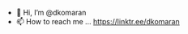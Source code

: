 - 👋 Hi, I’m @dkomaran
- 📫 How to reach me ... https://linktr.ee/dkomaran


<!---
dkomaran/dkomaran is a ✨ special ✨ repository because its `README.md` (this file) appears on your GitHub profile.
You can click the Preview link to take a look at your changes.
--->
